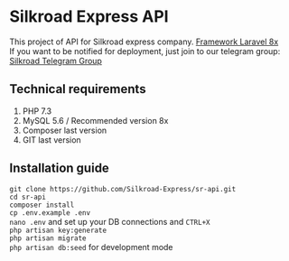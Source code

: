# Silkroad Express API

This project of API for Silkroad express company. <a href="https://laravel.com/docs/8.x" target="_blank">Framework Laravel 8x</a>
<br />
If you want to be notified for deployment, just join to our telegram group: <a href="https://t.me/joinchat/F0SDFliVxiagsLZpmakOBA" target="_blank">Silkroad Telegram Group</a>

## Technical requirements
1. PHP 7.3
2. MySQL 5.6 / Recommended version 8x
3. Composer last version
4. GIT last version

## Installation guide
```git clone https://github.com/Silkroad-Express/sr-api.git``` <br>
```cd sr-api``` <br>
```composer install``` <br>
```cp .env.example .env``` <br>
```nano .env``` and set up your DB connections and ```CTRL+X``` <br>
```php artisan key:generate``` <br>
```php artisan migrate``` <br>
```php artisan db:seed``` for development mode <br>
